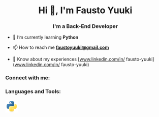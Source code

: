 <h1 align="center">Hi 👋, I'm Fausto Yuuki</h1>
<h3 align="center">I'm a Back-End Developer</h3>

- 🌱 I’m currently learning **Python**

- 📫 How to reach me **faustoyuuki@gmail.com**

- 📄 Know about my experiences [www.linkedin.com/in/ fausto-yuuki](www.linkedin.com/in/ fausto-yuuki)

<h3 align="left">Connect with me:</h3>
<p align="left">
</p>

<h3 align="left">Languages and Tools:</h3>
<p align="left"> <a href="https://www.python.org" target="_blank" rel="noreferrer"> <img src="https://raw.githubusercontent.com/devicons/devicon/master/icons/python/python-original.svg" alt="python" width="40" height="40"/> </a> </p>
